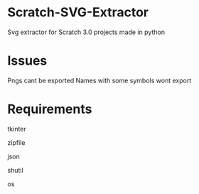 # Scratch-SVG-Extractor
 Svg extractor for Scratch 3.0 projects made in python

# Issues
 Pngs cant be exported
 Names with some symbols wont export

# Requirements
 tkinter
 
 zipfile
 
 json
 
 shutil

 os
